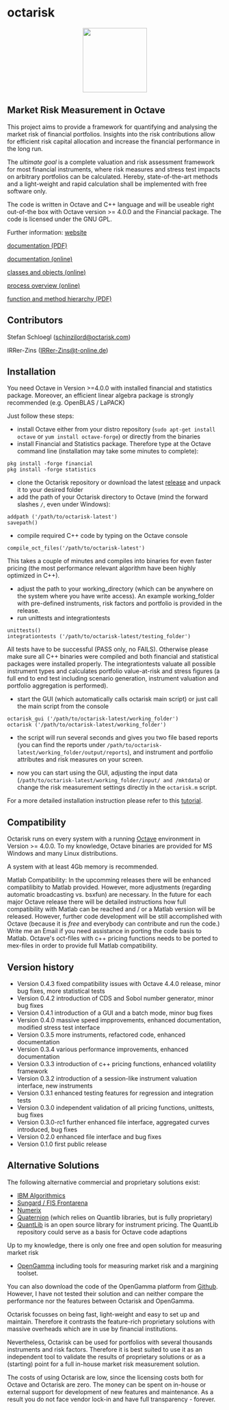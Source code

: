 # octarisk
<p align="center">
  <img src="http://www.octarisk.com/images/OCTARISK_logo_standard.svg" width="150" >
</p>

## Market Risk Measurement in Octave

This project aims to provide a framework for quantifying and analysing
the market risk of financial portfolios.
Insights into the risk contributions allow for efficient risk capital
allocation and increase the financial performance in the long run.

The *ultimate goal* is a complete valuation and risk assessment framework for 
most financial instruments, where risk measures
and stress test impacts on arbitrary portfolios can be calculated. Hereby, 
state-of-the-art methods and a light-weight and rapid 
calculation shall be implemented with free software only.

The code is written in Octave and C++ language and will be useable right out-of-the box 
with Octave version >= 4.0.0 and the Financial package. The code 
is licensed under the GNU GPL.

Further information:
[website](http://www.octarisk.com)

[documentation (PDF)](http://www.octarisk.com/documentation/doc_octarisk.pdf)

[documentation (online)](http://www.octarisk.com/documentation/index.html)

[classes and objects (online)](http://www.octarisk.com/documentation/Octave-octarisk-Classes.html#Octave-octarisk-Classes)

[process overview (online)](https://www.octarisk.com/documentation/Implementation-concept.html#Process-overview)

[function and method hierarchy (PDF)](https://www.octarisk.com/download/octarisk_dependencies.pdf)

## Contributors
Stefan Schloegl (schinzilord@octarisk.com)

IRRer-Zins (IRRer-Zins@t-online.de)
## Installation

You need Octave in Version >=4.0.0 with installed financial and statistics package.
Moreover, an efficient linear algebra package is strongly recommended (e.g. OpenBLAS / LaPACK)

Just follow these steps:
- install Octave either from your distro repository (`sudo apt-get install octave` 
or `yum install octave-forge`) or directly from the binaries
- install Financial and Statistics package. Therefore type at the Octave command line
(installation may take some minutes to complete):

```
pkg install -forge financial
pkg install -forge statistics
```

- clone the Octarisk repository or download the latest 
[release](https://github.com/octarisk/octarisk/releases) and unpack it 
to your desired folder
- add the path of your Octarisk directory to Octave (mind the forward 
slashes `/`, even under Windows):

```
addpath ('/path/to/octarisk-latest')
savepath()
```
- compile required C++ code by typing on the Octave console
```
compile_oct_files('/path/to/octarisk-latest')
```
This takes a couple of minutes and compiles into binaries for even faster pricing (the most performance relevant algorithm have been highly optimized in C++).
- adjust the path to your working_directory (which can be 
anywhere on the system where you have write access). 
An example working_folder with pre-defined instruments, risk factors and 
portfolio is provided in the release.
- run unittests and integrationtests
```
unittests()
integrationtests ('/path/to/octarisk-latest/testing_folder')
```
All tests have to be successful (PASS only, no FAILS). Otherwise please make sure all C++ binaries were compiled and both financial and statistical packages were installed properly. The integrationtests valuate all possible instrument types and calculates portfolio value-at-risk and stress figures (a full end to end test including scenario generation, instrument valuation and portfolio aggregation is performed).


- start the GUI (which automatically calls octarisk main script) or just call the main script from the console


```
octarisk_gui ('/path/to/octarisk-latest/working_folder')
octarisk ('/path/to/octarisk-latest/working_folder')
```

- the script will run several seconds and gives you two file based reports 
(you can find the reports under `/path/to/octarisk-latest/working_folder/output/reports`),
and instrument and portfolio attributes and risk measures on your screen.

- now you can start using the GUI, adjusting the input data (`/path/to/octarisk-latest/working_folder/input/ and /mktdata`) 
or change the risk measurement settings directly in the `octarisk.m` script.

For a more detailed installation instruction please refer to this 
[tutorial](http://www.octarisk.com/tutorial.html).

## Compatibility

Octarisk runs on every system with a running [Octave](https://www.gnu.org/software/octave/) 
environment in Version >= 4.0.0.
To my knowledge, Octave binaries are provided for MS Windows and many Linux distributions.

A system with at least 4Gb memory is recommended.

Matlab Compatibility:
In the upcomming releases there will be enhanced compatilibity to Matlab provided.
However, more adjustments (regarding automatic broadcasting vs. bsxfun) are necessary. 
In the future for each major Octave release there will be
detailed instructions how full compatibility with Matlab can be reached and / or 
a Matlab version will be released.
However, further code development will be still accomplished with Octave (because 
it is *free* and everybody can contribute and run the code.)
Write me an Email if you need assistance in porting the code basis to Matlab.
Octave's oct-files with c++ pricing functions needs to be ported to mex-files
in order to provide full Matlab compatibility.

## Version history

- Version 0.4.3   fixed compatibility issues with Octave 4.4.0 release, minor bug fixes, more statistical tests
- Version 0.4.2   introduction of CDS and Sobol number generator, minor bug fixes
- Version 0.4.1   introduction of a GUI and a batch mode, minor bug fixes
- Version 0.4.0   massive speed impprovements, enhanced documentation, modified stress test interface
- Version 0.3.5   more instruments, refactored code, enhanced documentation
- Version 0.3.4   various performance improvements, enhanced documentation
- Version 0.3.3   introduction of c++ pricing functions, enhanced volatility framework
- Version 0.3.2   introduction of a session-like instrument valuation interface, new instruments
- Version 0.3.1   enhanced testing features for regression and integration tests 
- Version 0.3.0   independent validation of all pricing functions, unittests, bug fixes
- Version 0.3.0-rc1 further enhanced file interface, aggregated curves introduced, bug fixes
- Version 0.2.0   enhanced file interface and bug fixes
- Version 0.1.0   first public release

## Alternative Solutions

The following alternative commercial and proprietary solutions exist:
- [IBM Algorithmics](http://www-03.ibm.com/software/products/en/algomarkrisk)
- [Sungard / FIS Frontarena](https://www.sungard.com/solutions/trading-network-services/trade-order-management/front-arena/front-arena-position-risk-management)
- [Numerix](http://www.numerix.com/product/market-risk)
- [Quaternion](https://www.quaternion.com/software-solutions/) (which relies on 
Quantlib libraries, but is fully proprietary)
- [QuantLib](http://quantlib.org/index.shtml) is an open source library for 
instrument pricing. The QuantLib repository could serve as a basis for Octave 
code adaptions

Up to my knowledge, there is only one free and open solution for measuring market risk
- [OpenGamma](http://www.opengamma.com/solutions/market-risk) including tools for 
measuring market risk and a margining toolset.

You can also download the code of the OpenGamma platform from 
[Github](https://github.com/OpenGamma/Strata). 
However, I have not tested their solution and can neither compare the performance 
nor the features between Octarisk and OpenGamma.

Octarisk focusses on being fast, light-weight and easy to set up and maintain. 
Therefore it contrasts the feature-rich proprietary solutions with massive overheads 
which are in use by financial institutions.

Nevertheless, Octarisk can be used for portfolios with several thousands instruments 
and risk factors. Therefore it is best suited to use it as an independent
tool to validate the results of proprietary solutions or as a (starting) point for 
a full in-house market risk measurement solution.

The costs of using Octarisk are low, since the licensing costs
both for Octave and Octarisk are zero. The money can be spent on in-house 
or external support for development of new features and maintenance. 
As a result you do not face vendor lock-in and have full transparency - forever.


